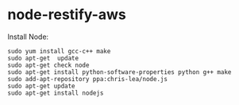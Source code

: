 node-restify-aws
================
Install Node:

```shell
sudo yum install gcc-c++ make
sudo apt-get  update
sudo apt-get check node
sudo apt-get install python-software-properties python g++ make
sudo add-apt-repository ppa:chris-lea/node.js
sudo apt-get update
sudo apt-get install nodejs
```
